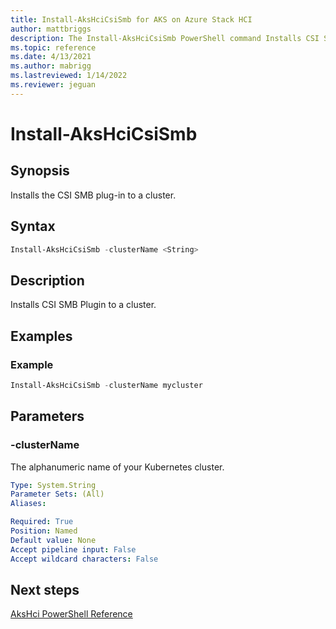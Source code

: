```yaml
---
title: Install-AksHciCsiSmb for AKS on Azure Stack HCI
author: mattbriggs
description: The Install-AksHciCsiSmb PowerShell command Installs CSI SMB Plugin to a cluster
ms.topic: reference
ms.date: 4/13/2021
ms.author: mabrigg 
ms.lastreviewed: 1/14/2022
ms.reviewer: jeguan
---
```


# Install-AksHciCsiSmb

## Synopsis
Installs the CSI SMB plug-in to a cluster.

## Syntax

```powershell
Install-AksHciCsiSmb -clusterName <String>                       
```

## Description
Installs CSI SMB Plugin to a cluster.

## Examples

### Example

```PowerShell
Install-AksHciCsiSmb -clusterName mycluster
```

## Parameters

### -clusterName
The alphanumeric name of your Kubernetes cluster.

```yaml
Type: System.String
Parameter Sets: (All)
Aliases:

Required: True
Position: Named
Default value: None
Accept pipeline input: False
Accept wildcard characters: False
```


## Next steps

[AksHci PowerShell Reference](index.md)
